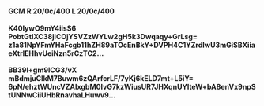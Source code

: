 #### GCM R 20/0c/400 L 20/0c/400
**K40IywO9mY4iisS6**<br/>**PobtGtlXC38jiCOjYSVZzWYLw2gH5k3Dwqaqy+GrLsg=**<br/>**z1a81NpYFmYHaFcgb11hZH89aTOcEnBkY+DVPH4C1YZrdlwU3mGiSBXiiaeXtrlEHhvUeiNzn5rCzTC2...**<br/><br/>
**BB39I+gm9lCG3/vX**<br/>**mBdmjuCIkM7Buwm6zQArfcrLF/7yKj6kELD7mt+L5iY=**<br/>**6pN/ehztWUncVZAIxgbM0IvG7kzWiusUR7JHXqnUYlteW+bA8enVx9npStUNNwCiiUHbRnavhaLHuwv9...**